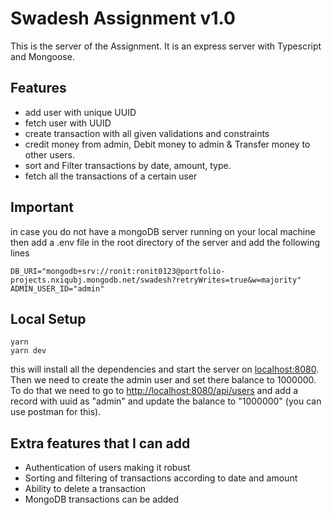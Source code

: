 # Swadesh Assignment v1.0

This is the server of the Assignment. It is an express server with Typescript and Mongoose.

## Features

- add user with unique UUID
- fetch user with UUID
- create transaction with all given validations and constraints
- credit money from admin, Debit money to admin & Transfer money to other users.
- sort and Filter transactions by date, amount, type.
- fetch all the transactions of a certain user

## Important

in case you do not have a mongoDB server running on your local machine then add a .env file in the root directory of the server and add the following lines

    DB_URI="mongodb+srv://ronit:ronit0123@portfolio-projects.nxiqubj.mongodb.net/swadesh?retryWrites=true&w=majority"
    ADMIN_USER_ID="admin"

## Local Setup

    yarn 
    yarn dev

this will install all the dependencies and start the server on [localhost:8080](http://localhost:8080).
Then we need to create the admin user and set there balance to 1000000. To do that we need to go to <http://localhost:8080/api/users> and add a record with uuid as "admin" and update the balance to "1000000" (you can use postman for this).

## Extra features that I can add

- Authentication of users making it robust
- Sorting and filtering of transactions according to date and amount
- Ability to delete a transaction
- MongoDB transactions can be added

